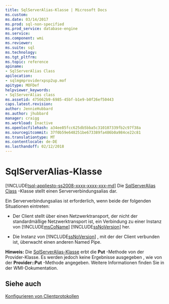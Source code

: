 ```yaml
---
title: SqlServerAlias-Klasse | Microsoft Docs
ms.custom: 
ms.date: 03/14/2017
ms.prod: sql-non-specified
ms.prod_service: database-engine
ms.service: 
ms.component: wmi
ms.reviewer: 
ms.suite: sql
ms.technology: 
ms.tgt_pltfrm: 
ms.topic: reference
apiname:
- SqlServerAlias Class
apilocation:
- sqlmgmproviderxpsp2up.mof
apitype: MOFDef
helpviewer_keywords:
- SqlServerAlias class
ms.assetid: 475662b9-6985-45bf-b1e9-b0f26ef50443
caps.latest.revision: 
author: JennieHubbard
ms.author: jhubbard
manager: craigg
ms.workload: Inactive
ms.openlocfilehash: a34ee85fcc625db5bba5c310107339fb2c97f38a
ms.sourcegitcommit: 37f0b59e648251be673389fa486b0a984ce22c81
ms.translationtype: MT
ms.contentlocale: de-DE
ms.lasthandoff: 02/12/2018
---
```

# <a name="sqlserveralias-class"></a>SqlServerAlias-Klasse
[!INCLUDE[tsql-appliesto-ss2008-xxxx-xxxx-xxx-md](../../../includes/tsql-appliesto-ss2008-xxxx-xxxx-xxx-md.md)]
Die [SqlServerAlias Class](../../../relational-databases/wmi-provider-configuration-classes/sqlserveralias-class/sqlserveralias-class.md) -Klasse stellt einen Serververbindungsalias dar.  
  
 Ein Serververbindungsalias ist erforderlich, wenn beide der folgenden Situationen eintreten:  
  
-   Der Client stellt über einen Netzwerktransport, der nicht der standardmäßige Netzwerktransport ist, ein Verbindung zu einer Instanz von [!INCLUDE[msCoName](../../../includes/msconame-md.md)] [!INCLUDE[ssNoVersion](../../../includes/ssnoversion-md.md)] her.  
  
-   Die Instanz von [!INCLUDE[ssNoVersion](../../../includes/ssnoversion-md.md)] , mit der der Client verbunden ist, überwacht einen anderen Named Pipe.  
  
 **Hinweis:** Die [SqlServerAlias-Klasse](../../../relational-databases/wmi-provider-configuration-classes/sqlserveralias-class/sqlserveralias-class.md) erbt die **Put** -Methode von der Provider-Klasse. Es werden jedoch keine Ergebnisse ausgegeben , wie von der **Provider::Put** -Methode angegeben. Weitere Informationen finden Sie in der WMI-Dokumentation.  
  
## <a name="see-also"></a>Siehe auch  
 [Konfigurieren von Clientprotokollen](http://technet.microsoft.com/library/ms181035.aspx)  
  
  
